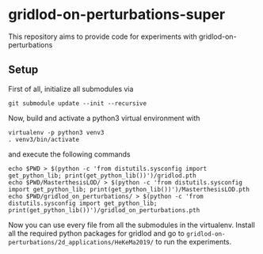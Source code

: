 # gridlod-on-perturbations-super

This repository aims to provide code for experiments with gridlod-on-perturbations

## Setup

First of all, initialize all submodules via

```
git submodule update --init --recursive
```

Now, build and activate a python3 virtual environment with 

```
virtualenv -p python3 venv3
. venv3/bin/activate
```

and execute the following commands 

```
echo $PWD > $(python -c 'from distutils.sysconfig import get_python_lib; print(get_python_lib())')/gridlod.pth
echo $PWD/MasterthesisLOD/ > $(python -c 'from distutils.sysconfig import get_python_lib; print(get_python_lib())')/MasterthesisLOD.pth
echo $PWD/gridlod_on_perturbations/ > $(python -c 'from distutils.sysconfig import get_python_lib; print(get_python_lib())')/gridlod_on_perturbations.pth
```
Now you can use every file from all the submodules in the virtualenv. Install all the required python packages for gridlod and go to `gridlod-on-perturbations/2d_applications/HeKeMa2019/` to run the experiments.
